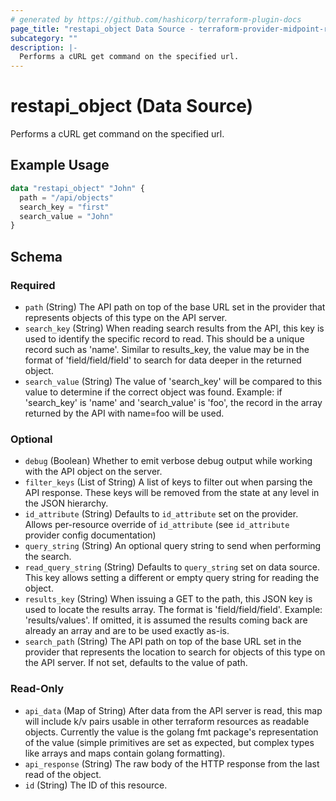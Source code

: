 ```yaml
---
# generated by https://github.com/hashicorp/terraform-plugin-docs
page_title: "restapi_object Data Source - terraform-provider-midpoint-restapi"
subcategory: ""
description: |-
  Performs a cURL get command on the specified url.
---
```


# restapi_object (Data Source)

Performs a cURL get command on the specified url.

## Example Usage

```terraform
data "restapi_object" "John" {
  path = "/api/objects"
  search_key = "first"
  search_value = "John"
}
```

<!-- schema generated by tfplugindocs -->
## Schema

### Required

- `path` (String) The API path on top of the base URL set in the provider that represents objects of this type on the API server.
- `search_key` (String) When reading search results from the API, this key is used to identify the specific record to read. This should be a unique record such as 'name'. Similar to results_key, the value may be in the format of 'field/field/field' to search for data deeper in the returned object.
- `search_value` (String) The value of 'search_key' will be compared to this value to determine if the correct object was found. Example: if 'search_key' is 'name' and 'search_value' is 'foo', the record in the array returned by the API with name=foo will be used.

### Optional

- `debug` (Boolean) Whether to emit verbose debug output while working with the API object on the server.
- `filter_keys` (List of String) A list of keys to filter out when parsing the API response. These keys will be removed from the state at any level in the JSON hierarchy.
- `id_attribute` (String) Defaults to `id_attribute` set on the provider. Allows per-resource override of `id_attribute` (see `id_attribute` provider config documentation)
- `query_string` (String) An optional query string to send when performing the search.
- `read_query_string` (String) Defaults to `query_string` set on data source. This key allows setting a different or empty query string for reading the object.
- `results_key` (String) When issuing a GET to the path, this JSON key is used to locate the results array. The format is 'field/field/field'. Example: 'results/values'. If omitted, it is assumed the results coming back are already an array and are to be used exactly as-is.
- `search_path` (String) The API path on top of the base URL set in the provider that represents the location to search for objects of this type on the API server. If not set, defaults to the value of path.

### Read-Only

- `api_data` (Map of String) After data from the API server is read, this map will include k/v pairs usable in other terraform resources as readable objects. Currently the value is the golang fmt package's representation of the value (simple primitives are set as expected, but complex types like arrays and maps contain golang formatting).
- `api_response` (String) The raw body of the HTTP response from the last read of the object.
- `id` (String) The ID of this resource.
